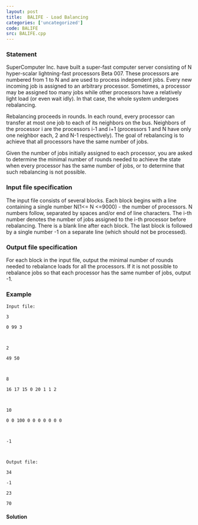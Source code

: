 ```yaml
---
layout: post
title:  BALIFE - Load Balancing
categories: ['uncategorized']
code: BALIFE
src: BALIFE.cpp
---
```


### **Statement**

SuperComputer Inc. have built a super-fast computer server consisting of N
hyper-scalar lightning-fast processors Beta 007. These processors are numbered
from 1 to N and are used to process independent jobs. Every new incoming job
is assigned to an arbitrary processor. Sometimes, a processor may be assigned
too many jobs while other processors have a relatively light load (or even
wait idly). In that case, the whole system undergoes rebalancing.

Rebalancing proceeds in rounds. In each round, every processor can transfer at
most one job to each of its neighbors on the bus. Neighbors of the processor i
are the processors i-1 and i+1 (processors 1 and N have only one neighbor
each, 2 and N-1 respectively). The goal of rebalancing is to achieve that all
processors have the same number of jobs.

Given the number of jobs initially assigned to each processor, you are asked
to determine the minimal number of rounds needed to achieve the state when
every processor has the same number of jobs, or to determine that such
rebalancing is not possible.

### Input file specification

The input file consists of several blocks. Each block begins with a line
containing a single number N(1<= N <=9000) - the number of processors. N
numbers follow, separated by spaces and/or end of line characters. The i-th
number denotes the number of jobs assigned to the i-th processor before
rebalancing. There is a blank line after each block. The last block is
followed by a single number -1 on a separate line (which should not be
processed).

### Output file specification

For each block in the input file, output the minimal number of rounds needed
to rebalance loads for all the processors. If it is not possible to rebalance
jobs so that each processor has the same number of jobs, output -1.

### Example

    
    
    Input file:
    3
    0 99 3
    
    2
    49 50
    
    8
    16 17 15 0 20 1 1 2
    
    10
    0 0 100 0 0 0 0 0 0 0
    
    -1
    
    Output file:
    34
    -1
    23
    70
    



#### **Solution**



